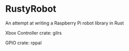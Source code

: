 # RustyRobot
An attempt at writing a Raspberry Pi robot library in Rust

Xbox Controller crate: gilrs

GPIO crate: rppal
